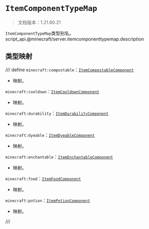 # `ItemComponentTypeMap`

> 文档版本：1.21.60.21

`ItemComponentTypeMap`类型别名。script_api.@minecraft/server.itemcomponenttypemap.description

## 类型映射

/// define
`minecraft:compostable`：[`ItemCompostableComponent`](./itemcompostablecomponent.md)

- 映射。

`minecraft:cooldown`：[`ItemCooldownComponent`](./itemcooldowncomponent.md)

- 映射。

`minecraft:durability`：[`ItemDurabilityComponent`](./itemdurabilitycomponent.md)

- 映射。

`minecraft:dyeable`：[`ItemDyeableComponent`](./itemdyeablecomponent.md)

- 映射。

`minecraft:enchantable`：[`ItemEnchantableComponent`](./itemenchantablecomponent.md)

- 映射。

`minecraft:food`：[`ItemFoodComponent`](./itemfoodcomponent.md)

- 映射。

`minecraft:potion`：[`ItemPotionComponent`](./itempotioncomponent.md)

- 映射。


///
